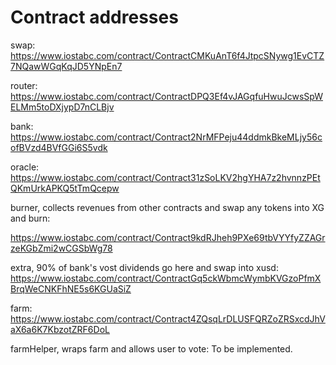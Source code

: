 # Contract addresses

swap:
https://www.iostabc.com/contract/ContractCMKuAnT6f4JtpcSNywg1EvCTZ7NQawWGqKqJD5YNpEn7

router:
https://www.iostabc.com/contract/ContractDPQ3Ef4vJAGqfuHwuJcwsSpWELMm5toDXjypD7nCLBjv

bank:
https://www.iostabc.com/contract/Contract2NrMFPeju44ddmkBkeMLjy56cofBVzd4BVfGGi6S5vdk

oracle:
https://www.iostabc.com/contract/Contract31zSoLKV2hgYHA7z2hvnnzPEtQKmUrkAPKQ5tTmQcepw

burner, collects revenues from other contracts and swap any tokens into XG and burn:

https://www.iostabc.com/contract/Contract9kdRJheh9PXe69tbVYYfyZZAGrzeKGbZmi2wCGSbWg78

extra, 90% of bank's vost dividends go here and swap into xusd:
https://www.iostabc.com/contract/ContractGq5ckWbmcWymbKVGzoPfmXBrqWeCNKFhNE5s6KGUaSiZ

farm:
https://www.iostabc.com/contract/Contract4ZQsqLrDLUSFQRZoZRSxcdJhVaX6a6K7KbzotZRF6DoL

farmHelper, wraps farm and allows user to vote:
To be implemented.

